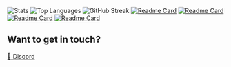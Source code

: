 ![Stats](https://readme-stats-host-git-master-ju1-js.vercel.app/api?username=Ju1-js&include_all_commits=true&show_icons=true&theme=transparent&border_radius=10&border_color=0A0F0B)
![Top Languages](https://readme-stats-host-ju1-js.vercel.app/api/top-langs?username=Ju1-js&count_private=true&layout=compact&langs_count=10&show_icons=true&theme=transparent&border_radius=10&border_color=0A0F0B)
![GitHub Streak](https://streak-stats.demolab.com?user=Ju1.js&theme=transparent&hide_border=true)
[![Readme Card](https://readme-stats-host-ju1-js.vercel.app/api/pin/?username=Ju1-js&repo=25th-hour-dynamic&show_icons=true&theme=transparent&border_radius=10&border_color=0A0F0B)](https://github.com/Ju1-js/25th-hour-dynamic)
[![Readme Card](https://readme-stats-host-ju1-js.vercel.app/api/pin/?username=Ju1-js&repo=Ju1-js.github.io&show_icons=true&theme=transparent&border_radius=10&border_color=0A0F0B)](https://Ju1-js.github.io)
[![Readme Card](https://readme-stats-host-ju1-js.vercel.app/api/pin/?username=Ju1-js&repo=CssPeriodicTable&show_icons=true&theme=transparent&border_radius=10&border_color=0A0F0B)](https://Ju1-js.github.io/CssPeriodicTable)
[![Readme Card](https://readme-stats-host-ju1-js.vercel.app/api/pin/?username=Ju1-js&repo=discord-webhook&show_icons=true&theme=transparent&border_radius=10&border_color=0A0F0B)](https://github.com/Ju1-js/discord-webhook)

## Want to get in touch?
<a target="_blank" href="https://discord.com/users/427493897225109504">💬 Discord</a>
